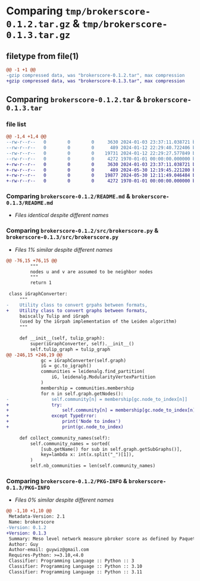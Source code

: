 # Comparing `tmp/brokerscore-0.1.2.tar.gz` & `tmp/brokerscore-0.1.3.tar.gz`

## filetype from file(1)

```diff
@@ -1 +1 @@
-gzip compressed data, was "brokerscore-0.1.2.tar", max compression
+gzip compressed data, was "brokerscore-0.1.3.tar", max compression
```

## Comparing `brokerscore-0.1.2.tar` & `brokerscore-0.1.3.tar`

### file list

```diff
@@ -1,4 +1,4 @@
--rw-r--r--   0        0        0     3630 2024-01-03 23:37:11.038721 brokerscore-0.1.2/README.md
--rw-r--r--   0        0        0      489 2024-01-12 22:29:40.722406 brokerscore-0.1.2/pyproject.toml
--rw-r--r--   0        0        0    19731 2024-01-12 22:29:27.577849 brokerscore-0.1.2/src/brokerscore.py
--rw-r--r--   0        0        0     4272 1970-01-01 00:00:00.000000 brokerscore-0.1.2/PKG-INFO
+-rw-r--r--   0        0        0     3630 2024-01-03 23:37:11.038721 brokerscore-0.1.3/README.md
+-rw-r--r--   0        0        0      489 2024-05-30 12:19:45.221280 brokerscore-0.1.3/pyproject.toml
+-rw-r--r--   0        0        0    19877 2024-05-30 12:11:49.046484 brokerscore-0.1.3/src/brokerscore.py
+-rw-r--r--   0        0        0     4272 1970-01-01 00:00:00.000000 brokerscore-0.1.3/PKG-INFO
```

### Comparing `brokerscore-0.1.2/README.md` & `brokerscore-0.1.3/README.md`

 * *Files identical despite different names*

### Comparing `brokerscore-0.1.2/src/brokerscore.py` & `brokerscore-0.1.3/src/brokerscore.py`

 * *Files 1% similar despite different names*

```diff
@@ -76,15 +76,15 @@
         """
         nodes u and v are assumed to be neighbor nodes
         """
         return 1
 
 class iGraphConverter:
     """
-    Utility class to convert grpahs between formats,
+    Utility class to convert graphs between formats,
     baiscally Tulip and iGraph
     (used by the iGrpah implementation of the Leiden algorithm)
     """
 
     def __init__(self, tulip_graph):
         super(iGraphConverter, self).__init__()
         self.tulip_graph = tulip_graph
@@ -246,15 +246,19 @@
             gc = iGraphConverter(self.graph)
             iG = gc.to_igraph()
             communities = leidenalg.find_partition(
                 iG, leidenalg.ModularityVertexPartition
             )
             membership = communities.membership
             for n in self.graph.getNodes():
-                self.community[n] = membership[gc.node_to_index[n]]
+                try:
+                    self.community[n] = membership[gc.node_to_index[n]]
+                except TypeError:
+                    print('Node to index')
+                    print(gc.node_to_index)
 
     def collect_community_names(self):
         self.community_names = sorted(
             [sub.getName() for sub in self.graph.getSubGraphs()],
             key=lambda x: int(x.split("_")[1]),
         )
         self.nb_communities = len(self.community_names)
```

### Comparing `brokerscore-0.1.2/PKG-INFO` & `brokerscore-0.1.3/PKG-INFO`

 * *Files 0% similar despite different names*

```diff
@@ -1,10 +1,10 @@
 Metadata-Version: 2.1
 Name: brokerscore
-Version: 0.1.2
+Version: 0.1.3
 Summary: Meso level network measure pbroker score as defined by Paquet-Clouston and Bouchard
 Author: Guy
 Author-email: guywiz@gmail.com
 Requires-Python: >=3.10,<4.0
 Classifier: Programming Language :: Python :: 3
 Classifier: Programming Language :: Python :: 3.10
 Classifier: Programming Language :: Python :: 3.11
```

